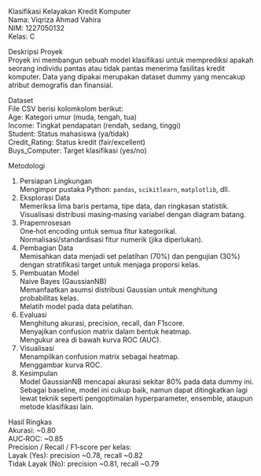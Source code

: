 Klasifikasi Kelayakan Kredit Komputer  
Nama: Viqriza Ahmad Vahira  
NIM: 1227050132  
Kelas: C  

 Deskripsi Proyek  
Proyek ini membangun sebuah model klasifikasi untuk memprediksi apakah seorang individu pantas atau tidak pantas menerima fasilitas kredit komputer. Data yang dipakai merupakan dataset dummy yang mencakup atribut demografis dan finansial.


 Dataset  
File CSV berisi kolomkolom berikut:  
 Age: Kategori umur (muda, tengah, tua)  
 Income: Tingkat pendapatan (rendah, sedang, tinggi)  
 Student: Status mahasiswa (ya/tidak)  
 Credit_Rating: Status kredit (fair/excellent)  
 Buys_Computer: Target klasifikasi (yes/no)  



 Metodologi  
1. Persiapan Lingkungan  
    Mengimpor pustaka Python: `pandas`, `scikitlearn`, `matplotlib`, dll.
2. Eksplorasi Data  
    Memeriksa lima baris pertama, tipe data, dan ringkasan statistik.  
    Visualisasi distribusi masing‑masing variabel dengan diagram batang.
3. Prapemrosesan  
    One‑hot encoding untuk semua fitur kategorikal.  
    Normalisasi/standardisasi fitur numerik (jika diperlukan).
4. Pembagian Data  
    Memisahkan data menjadi set pelatihan (70%) dan pengujian (30%) dengan stratifikasi target untuk menjaga proporsi kelas.
5. Pembuatan Model  
    Naive Bayes (GaussianNB)  
      Memanfaatkan asumsi distribusi Gaussian untuk menghitung probabilitas kelas.  
      Melatih model pada data pelatihan.
6. Evaluasi  
    Menghitung akurasi, precision, recall, dan F1score.  
    Menyajikan confusion matrix dalam bentuk heatmap.  
    Mengukur area di bawah kurva ROC (AUC).
7. Visualisasi  
    Menampilkan confusion matrix sebagai heatmap.  
    Menggambar kurva ROC.  
8. Kesimpulan  
    Model GaussianNB mencapai akurasi sekitar 80% pada data dummy ini.  
    Sebagai baseline, model ini cukup baik, namun dapat ditingkatkan lagi lewat teknik seperti pengoptimalan hyperparameter, ensemble, ataupun metode klasifikasi lain.

 Hasil Ringkas  
 Akurasi: ~0.80  
 AUC‑ROC: ~0.85  
 Precision / Recall / F1‑score per kelas:  
   Layak (Yes): precision ~0.78, recall ~0.82  
   Tidak Layak (No): precision ~0.81, recall ~0.79  


